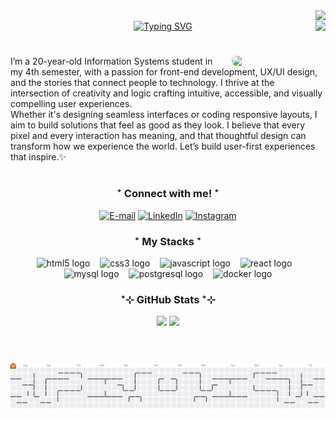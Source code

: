 <div class="perfil-views">
<img align="right" src="https://komarev.com/ghpvc/?username=NiccMaia&color=blueviolet&style=plastic&label=Profile+Views&abbreviated=true">
<br>
<img align="right" src="https://img.shields.io/github/stars/aflaviarv?style=plastic&color=purple">
</div>

<div align="center">
 <a href="https://git.io/typing-svg"><img src="https://readme-typing-svg.demolab.com?font=Fira+Code&pause=1000&color=C679EC&center=true&vCenter=true&width=435&lines=%E2%8A%B9+Welcome+to+my+profile!+%E1%B5%94+%E1%B5%95+%E1%B5%94+%E2%8A%B9;Software+Engineer+Student%2C;Front-end+Developer%2C;Gamer%2C;Active+Learner" alt="Typing SVG" /></a>
</div>



#
<img src="https://i.pinimg.com/736x/16/40/45/16404585450aaa27b16e2663d0ac3295.jpg" 
     width="150" 
     align="right" 
     style="border-radius: 15px; margin-left: 15px;">



I’m a 20-year-old Information Systems student in my 4th semester, with a passion for front-end development, UX/UI design, and the stories that connect people to technology. I thrive at the intersection of creativity and logic crafting intuitive, accessible, and visually compelling user experiences. 
<br>
Whether it's designing seamless interfaces or coding responsive layouts, I aim to build solutions that feel as good as they look. I believe that every pixel and every interaction has meaning, and that thoughtful design can transform how we experience the world.
Let’s build user-first experiences that inspire.✨
<br>

#

<img align="right" alt="" height="190px" src="./src/study.gif">


<h3 align="center"> ⁺ Connect with me! ⁺</h3>
<div align="center">
 
[![E-mail](https://img.shields.io/badge/-Email-000?style=for-the-badge&logo=microsoft-outlook&logoColor=FF00F6&color:FFF)](mailto:nicolleluisamaiagurgel@gmail.com)
[![LinkedIn](https://img.shields.io/badge/-LinkedIn-000?style=for-the-badge&logo=linkedin&logoColor=FF00F6&color:FFF)](www.linkedin.com/in/nicolle-maia-8a465432b)
[![Instagram](https://img.shields.io/badge/-Instagram-000?style=for-the-badge&logo=instagram&logoColor=FF00F6&color:FFF)](https://www.instagram.com/niccmaia_/)
</div>


<h3 align="center"> ⁺ My Stacks ⁺</h3>
<div align="center">
  <img src="https://cdn.jsdelivr.net/gh/devicons/devicon/icons/html5/html5-original.svg" height="25" alt="html5 logo"  />
  <img width="8" />
  <img src="https://cdn.jsdelivr.net/gh/devicons/devicon/icons/css3/css3-original.svg" height="25" alt="css3 logo"  />
  <img width="8" />
  <img src="https://cdn.jsdelivr.net/gh/devicons/devicon/icons/javascript/javascript-plain.svg" height="25" alt="javascript logo"  />
  <img width="8" />
  <img src="https://cdn.jsdelivr.net/gh/devicons/devicon/icons/react/react-original.svg" height="25" alt="react logo"  />
  <img width="8" />
  <img src="https://cdn.jsdelivr.net/gh/devicons/devicon/icons/mysql/mysql-original.svg" height="25" alt="mysql logo"  />
  <img width="8" />
  <img src="https://cdn.jsdelivr.net/gh/devicons/devicon/icons/postgresql/postgresql-original.svg" height="25" alt="postgresql logo"  />
  <img width="8" />
  <img src="https://cdn.jsdelivr.net/gh/devicons/devicon/icons/docker/docker-original.svg" height="25" alt="docker logo"  />
</div>


  <h3 align="center">⁺⊹ GitHub Stats ⁺⊹</h3>

<div align = "center">
  <img height="180px" src="https://github-readme-stats.vercel.app/api?username=NiccMaia&show_icons=true&theme=omni&border_radius=20px"/>
  <img height="180px" src="https://github-readme-stats.vercel.app/api/top-langs/?username=NiccMaia&layout=donut&theme=omni&border_radius=20px"/>
</div>
    <br>


#

<picture align="center">
  <source media="(prefers-color-scheme: dark)" srcset="https://raw.githubusercontent.com/niccmaia/niccmaia/output/github-contribution-grid-snake-dark.svg">
  <source media="(prefers-color-scheme: light)" srcset="https://raw.githubusercontent.com/niccmaia/niccmaia/output/github-contribution-grid-snake-dark.svg">
</picture>
<picture>
  <source media="(prefers-color-scheme: dark)" srcset="https://raw.githubusercontent.com/tassiabarb/tassiabarb/output/pacman-contribution-graph-dark.svg">
  <source media="(prefers-color-scheme: light)" srcset="https://raw.githubusercontent.com/tassiabarb/tassiabarb/output/pacman-contribution-graph.svg">
  <img alt="pacman contribution graph" src="https://raw.githubusercontent.com/tassiabarb/tassiabarb/output/pacman-contribution-graph.svg">
</picture>
